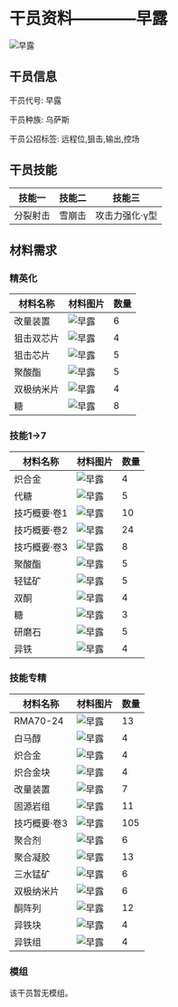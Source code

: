 # 干员资料————早露

![早露](./oprImages/早露.png)

## 干员信息

干员代号: 早露

干员种族: 乌萨斯

干员公招标签: 远程位,狙击,输出,控场

## 干员技能

| 技能一       | 技能二   | 技能三 |
| ------------ | -------- | ------ |
| 分裂射击 | 雪崩击 | 攻击力强化·γ型 |

## 材料需求

### 精英化

| 材料名称      | 材料图片 | 数量  |
|---------|---------|-----|
| 改量装置 | ![早露](./matIcons/改量装置.png)  |   6  |
| 狙击双芯片 | ![早露](./matIcons/狙击双芯片.png)  |   4  |
| 狙击芯片 | ![早露](./matIcons/狙击芯片.png)  |   5  |
| 聚酸酯 | ![早露](./matIcons/聚酸酯.png)  |   5  |
| 双极纳米片 | ![早露](./matIcons/双极纳米片.png)  |   4  |
| 糖 | ![早露](./matIcons/糖.png)  |   8  |

### 技能1→7

| 材料名称      | 材料图片 | 数量  |
|---------|---------|-----|
| 炽合金 | ![早露](./matIcons/炽合金.png)  |   4  |
| 代糖 | ![早露](./matIcons/代糖.png)  |   5  |
| 技巧概要·卷1 | ![早露](./matIcons/技巧概要·卷1.png)  |   10  |
| 技巧概要·卷2 | ![早露](./matIcons/技巧概要·卷2.png)  |   24  |
| 技巧概要·卷3 | ![早露](./matIcons/技巧概要·卷3.png)  |   8  |
| 聚酸酯 | ![早露](./matIcons/聚酸酯.png)  |   5  |
| 轻锰矿 | ![早露](./matIcons/轻锰矿.png)  |   5  |
| 双酮 | ![早露](./matIcons/双酮.png)  |   4  |
| 糖 | ![早露](./matIcons/糖.png)  |   3  |
| 研磨石 | ![早露](./matIcons/研磨石.png)  |   5  |
| 异铁 | ![早露](./matIcons/异铁.png)  |   4  |

### 技能专精

| 材料名称      | 材料图片 | 数量  |
|---------|---------|-----|
| RMA70-24 | ![早露](./matIcons/RMA70-24.png)  |   13  |
| 白马醇 | ![早露](./matIcons/白马醇.png)  |   4  |
| 炽合金 | ![早露](./matIcons/炽合金.png)  |   4  |
| 炽合金块 | ![早露](./matIcons/炽合金块.png)  |   4  |
| 改量装置 | ![早露](./matIcons/改量装置.png)  |   7  |
| 固源岩组 | ![早露](./matIcons/固源岩组.png)  |   11  |
| 技巧概要·卷3 | ![早露](./matIcons/技巧概要·卷3.png)  |   105  |
| 聚合剂 | ![早露](./matIcons/聚合剂.png)  |   6  |
| 聚合凝胶 | ![早露](./matIcons/聚合凝胶.png)  |   13  |
| 三水锰矿 | ![早露](./matIcons/三水锰矿.png)  |   6  |
| 双极纳米片 | ![早露](./matIcons/双极纳米片.png)  |   6  |
| 酮阵列 | ![早露](./matIcons/酮阵列.png)  |   12  |
| 异铁块 | ![早露](./matIcons/异铁块.png)  |   4  |
| 异铁组 | ![早露](./matIcons/异铁组.png)  |   4  |

### 模组

该干员暂无模组。
